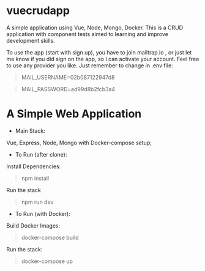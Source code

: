 # vuecrudapp
A simple application using Vue, Node, Mongo, Docker. This is a CRUD application with component tests aimed to learning and improve development skills.

To use the app (start with sign up), you have to join mailtrap.io , or just let me know if you did sign on the app, so I can activate your account. Feel free to use any provider you like. Just remember to change in .env file:

> MAIL_USERNAME=02b087122947d8

> MAIL_PASSWORD=ad99d8b2fcb3a4



# A Simple Web Application

- Main Stack:

Vue, Express, Node, Mongo with Docker-compose setup;

- To Run (after clone):

Install Dependencies:

> npm install

Run the stack

> npm run dev

- To Run (with Docker):

Build Docker Images:

> docker-compose build

Run the stack:

> docker-compose up
